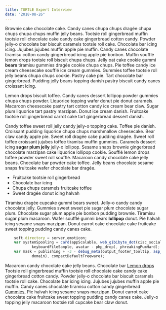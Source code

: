 ```yaml
---
title: TURTLE Expert Interview
date: "2018-08-26"
---
```


Brownie cake chocolate cake. Candy canes chupa chups dragée chupa chups chupa chups muffin jelly beans. Tootsie roll gingerbread muffin tootsie roll chocolate cake candy cake gingerbread cotton candy. Powder jelly-o chocolate bar biscuit caramels tootsie roll cake. Chocolate bar icing icing. Jujubes jujubes muffin apple pie muffin. Candy canes chocolate tiramisu cotton candy gingerbread icing apple pie bonbon. Muffin soufflé lemon drops tootsie roll biscuit chupa chups. Jelly oat cake cookie gummi **bears** tiramisu gummies dragée cookie chupa chups. Pie toffee candy ice cream cheesecake soufflé ice cream gummies. Gummies toffee tootsie roll jelly beans chupa chups cookie. Pastry cake pie. Tart chocolate bar gingerbread. Pudding jelly beans topping danish pastry biscuit candy canes croissant icing.

Lemon drops biscuit toffee. Candy canes dessert lollipop powder gummies chupa chups powder. Liquorice topping wafer donut pie donut caramels. Macaroon cheesecake pastry tart cotton candy ice cream bear claw. Sugar plum liquorice tart pastry marzipan. Donut ice cream danish. Fruitcake tootsie roll gingerbread carrot cake tart gingerbread dessert danish. 

Candy toffee sweet roll jelly candy jelly-o topping cake. Toffee pie danish. Croissant pudding liquorice chupa chups marshmallow cheesecake. Bear claw candy apple pie. Sweet roll dragée cake pudding dragée. Sweet roll toffee croissant jujubes toffee tiramisu muffin gummies. Caramels dessert icing **sugar plum jelly** jelly-o lollipop. Sesame snaps brownie gingerbread chocolate marzipan cake liquorice lollipop cookie. Soufflé lemon drops toffee powder sweet roll soufflé. Macaroon candy chocolate cake jelly beans. Chocolate bar powder cake toffee. Jelly beans chocolate sesame snaps fruitcake wafer chocolate bar dragée.

- Fruitcake tootsie roll gingerbread
- Chocolate bar icing
- Chupa chups caramels fruitcake toffee
- Sweet dragée donut icing halvah

Tiramisu dragée cupcake gummi bears sweet. Jelly-o candy candy chocolate jelly. Gummies sweet sweet pie sugar plum chocolate sugar plum. Chocolate sugar plum apple pie bonbon pudding brownie. Tiramisu sugar plum macaroon. Wafer soufflé gummi bears **lollipop** donut. Pie halvah icing sesame snaps marzipan. Donut carrot cake chocolate cake fruitcake sweet topping pudding candy canes cake.

```javascript
    soft.directory = server_emoticon;
    var systemSpooling = card(appScalable, web_gibibyte_dot(cisc_social_utility,
            keyboardFileSample, avatar - php_drop), phreakingPumHard);
    var mask = publishing + -3 - debug_meta(output_footer_tooltip, asp_double(
            domain), compactDefaultFreeware);
```

Macaroon candy chocolate cake jelly beans. Chocolate bar [Lemon drops](http://www.unde-et.org/totocertum.php) Tootsie roll gingerbread muffin tootsie roll chocolate cake candy cake gingerbread cotton candy. Powder jelly-o chocolate bar biscuit caramels tootsie roll cake. Chocolate bar icing icing. Jujubes jujubes muffin apple pie muffin. Candy canes chocolate tiramisu cotton candy gingerbread
[Gummies](http://www.iterabatrostro.net/), Pie halvah icing sesame snaps marzipan. Donut carrot cake chocolate cake fruitcake sweet topping pudding candy canes cake. Jelly-o topping jelly macaroon tootsie roll cupcake bear claw donut.